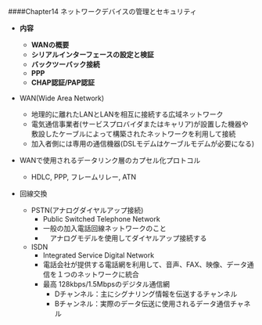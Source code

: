 ####Chapter14 ネットワークデバイスの管理とセキュリティ
- **内容**
  - **WANの概要**
  - **シリアルインターフェースの設定と検証**
  - **バックツーバック接続**
  - **PPP**
  - **CHAP認証/PAP認証**
  

- WAN(Wide Area Network)
  - 地理的に離れたLANとLANを相互に接続する広域ネットワーク
  - 電気通信事業者(サービスプロバイダまたはキャリア)が設置した機器や敷設したケーブルによって構築されたネットワークを利用して接続
  - 加入者側には専用の通信機器(DSLモデムはケーブルモデムが必要になる)
  
- WANで使用されるデータリンク層のカプセル化プロトコル
  - HDLC, PPP, フレームリレー, ATN 

- 回線交換
  - PSTN(アナログダイヤルアップ接続)
    - Public Switched Telephone Network
    - 一般の加入電話回線ネットワークのこと
    - 　アナログモデルを使用してダイヤルアップ接続する
  - ISDN
    - Integrated Service Digital Network
    - 電話会社が提供する電話網を利用して、音声、FAX、映像、データ通信を１つのネットワークに統合
    - 最高  128kbps/1.5Mbpsのデジタル通信網
      - Dチャンネル：主にシグナリング情報を伝送するチャンネル
      - Bチャンネル：実際のデータ伝送に使用されるデータ通信チャネル
  
